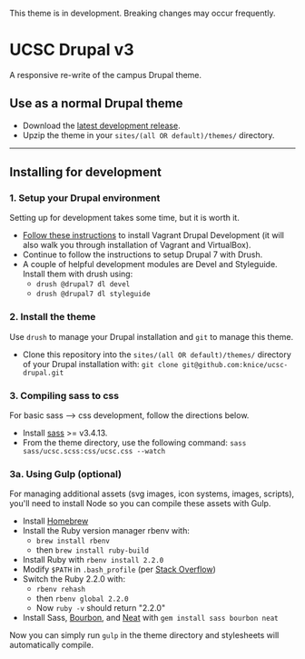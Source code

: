 This theme is in development. Breaking changes may occur frequently.

# UCSC Drupal v3 

A responsive re-write of the campus Drupal theme.

## Use as a normal Drupal theme

- Download the [latest development release](https://github.com/knice/ucsc-drupal/releases).
- Upzip the theme in your `sites/(all OR default)/themes/` directory.

****

## Installing for development

### 1. Setup your Drupal environment 

Setting up for development takes some time, but it is worth it.

- [Follow these instructions](https://www.drupal.org/node/2008792) to install Vagrant Drupal Development (it will also walk you through installation of Vagrant and VirtualBox).
- Continue to follow the instructions to setup Drupal 7 with Drush.
- A couple of helpful development modules are Devel and Styleguide. Install them with drush using:
    + `drush @drupal7 dl devel`
    + `drush @drupal7 dl styleguide`

### 2. Install the theme

Use `drush` to manage your Drupal installation and `git` to manage this theme.

- Clone this repository into the `sites/(all OR default)/themes/` directory of your Drupal installation with:
`git clone git@github.com:knice/ucsc-drupal.git`

### 3. Compiling sass to css

For basic sass --> css development, follow the directions below.

- Install [sass](http://sass-lang.com/install) >= v3.4.13.
- From the theme directory, use the following command:
`sass sass/ucsc.scss:css/ucsc.css --watch`

### 3a. Using Gulp (optional)

For managing additional assets (svg images, icon systems, images, scripts), you'll need to install Node so you can compile these assets with Gulp.

- Install [Homebrew](http://brew.sh)
- Install the Ruby version manager rbenv with:
  - `brew install rbenv`
  - then `brew install ruby-build`
- Install Ruby with `rbenv install 2.2.0`
- Modify `$PATH` in `.bash_profile` (per [Stack Overflow](http://stackoverflow.com/a/12150580/1258502))
- Switch the Ruby 2.2.0 with:
  - `rbenv rehash`
  - then `rbenv global 2.2.0`
  - Now `ruby -v` should return "2.2.0"
- Install Sass, [Bourbon](http://bourbon.io), and [Neat](http://neat.bourbon.io) with `gem install sass bourbon neat`

Now you can simply run `gulp` in the theme directory and stylesheets will automatically compile.